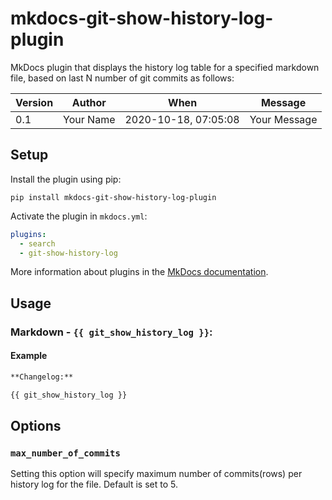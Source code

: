 # mkdocs-git-show-history-log-plugin

MkDocs plugin that displays the history log table for a specified markdown file, 
based on last N number of git commits as follows:

| Version | Author    | When                 | Message      |
|---------|-----------|----------------------|--------------|
| 0.1     | Your Name | 2020-10-18, 07:05:08 | Your Message |


## Setup
Install the plugin using pip:

`pip install mkdocs-git-show-history-log-plugin`

Activate the plugin in `mkdocs.yml`:
```yaml
plugins:
  - search
  - git-show-history-log
```

More information about plugins in the [MkDocs documentation](mkdocs-plugins).

## Usage

### Markdown - `{{ git_show_history_log }}`:

#### Example
```md
**Changelog:**

{{ git_show_history_log }}
```

## Options

### `max_number_of_commits`

Setting this option will specify maximum number of commits(rows) per history log for the file. Default is set to 5.

